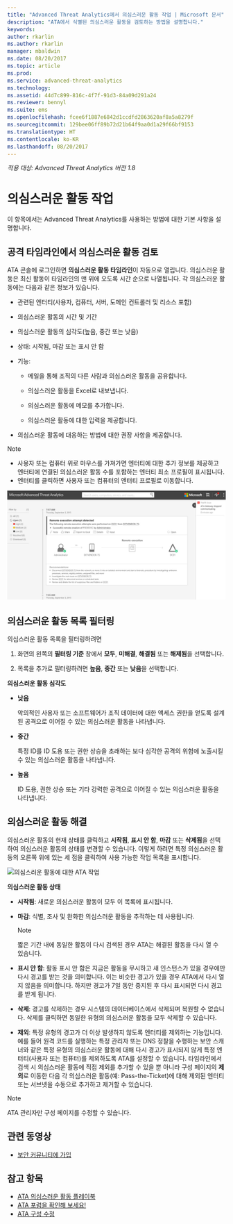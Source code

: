 ```yaml
---
title: "Advanced Threat Analytics에서 의심스러운 활동 작업 | Microsoft 문서"
description: "ATA에서 식별된 의심스러운 활동을 검토하는 방법을 설명합니다."
keywords: 
author: rkarlin
ms.author: rkarlin
manager: mbaldwin
ms.date: 08/20/2017
ms.topic: article
ms.prod: 
ms.service: advanced-threat-analytics
ms.technology: 
ms.assetid: 44d7c899-816c-4f7f-91d3-84a09d291a24
ms.reviewer: bennyl
ms.suite: ems
ms.openlocfilehash: fcee6f1887e6842d1ccdfd2863620af8a5a8279f
ms.sourcegitcommit: 129bee06ff89b72d21b64f9aa0d1a29f66bf9153
ms.translationtype: HT
ms.contentlocale: ko-KR
ms.lasthandoff: 08/20/2017
---
```

*적용 대상: Advanced Threat Analytics 버전 1.8*



# <a name="working-with-suspicious-activities"></a>의심스러운 활동 작업
이 항목에서는 Advanced Threat Analytics를 사용하는 방법에 대한 기본 사항을 설명합니다.

## <a name="review-suspicious-activities-on-the-attack-time-line"></a>공격 타임라인에서 의심스러운 활동 검토
ATA 콘솔에 로그인하면 **의심스러운 활동 타임라인**이 자동으로 열립니다. 의심스러운 활동은 최신 활동이 타임라인의 맨 위에 오도록 시간 순으로 나열됩니다.
각 의심스러운 활동에는 다음과 같은 정보가 있습니다.

-   관련된 엔터티(사용자, 컴퓨터, 서버, 도메인 컨트롤러 및 리소스 포함)

-   의심스러운 활동의 시간 및 기간

-   의심스러운 활동의 심각도(높음, 중간 또는 낮음)

-   상태: 시작됨, 마감 또는 표시 안 함

-   기능:

    -   메일을 통해 조직의 다른 사람과 의심스러운 활동을 공유합니다.

    -   의심스러운 활동을 Excel로 내보냅니다.

    -   의심스러운 활동에 메모를 추가합니다.

    -   의심스러운 활동에 대한 입력을 제공합니다.

-   의심스러운 활동에 대응하는 방법에 대한 권장 사항을 제공합니다.

> [!NOTE]
> -   사용자 또는 컴퓨터 위로 마우스를 가져가면 엔터티에 대한 추가 정보를 제공하고 엔터티에 연결된 의심스러운 활동 수를 포함하는 엔터티 최소 프로필이 표시됩니다.
> -   엔터티를 클릭하면 사용자 또는 컴퓨터의 엔터티 프로필로 이동합니다.

![ATA 의심스러운 활동 타임라인 이미지](media/ATA-Suspicious-Activity-Timeline.JPG)

## <a name="filter-suspicious-activities-list"></a>의심스러운 활동 목록 필터링
의심스러운 활동 목록을 필터링하려면

1.  화면의 왼쪽의 **필터링 기준** 창에서 **모두**, **미해결**, **해결됨** 또는 **해제됨**을 선택합니다.

2.  목록을 추가로 필터링하려면 **높음**, **중간** 또는 **낮음**을 선택합니다.

**의심스러운 활동 심각도**

-   **낮음**

    악의적인 사용자 또는 소프트웨어가 조직 데이터에 대한 액세스 권한을 얻도록 설계된 공격으로 이어질 수 있는 의심스러운 활동을 나타냅니다.

-   **중간**

    특정 ID를 ID 도용 또는 권한 상승을 초래하는 보다 심각한 공격의 위험에 노출시킬 수 있는 의심스러운 활동을 나타냅니다.

-   **높음**

    ID 도용, 권한 상승 또는 기타 강력한 공격으로 이어질 수 있는 의심스러운 활동을 나타냅니다.




## <a name="remediating-suspicious-activities"></a>의심스러운 활동 해결
의심스러운 활동의 현재 상태를 클릭하고 **시작됨**, **표시 안 함**, **마감** 또는 **삭제됨**을 선택하여 의심스러운 활동의 상태를 변경할 수 있습니다.
이렇게 하려면 특정 의심스러운 활동의 오른쪽 위에 있는 세 점을 클릭하여 사용 가능한 작업 목록을 표시합니다.

![의심스러운 활동에 대한 ATA 작업](./media/sa-actions.png)

**의심스러운 활동 상태**

-   **시작됨**: 새로운 의심스러운 활동이 모두 이 목록에 표시됩니다.

-   **마감**: 식별, 조사 및 완화한 의심스러운 활동을 추적하는 데 사용됩니다.

    > [!NOTE]
    > 짧은 기간 내에 동일한 활동이 다시 검색된 경우 ATA는 해결된 활동을 다시 열 수 있습니다.

-   **표시 안 함**: 활동 표시 안 함은 지금은 활동을 무시하고 새 인스턴스가 있을 경우에만 다시 경고를 받는 것을 의미합니다. 이는 비슷한 경고가 있을 경우 ATA에서 다시 열지 않음을 의미합니다. 하지만 경고가 7일 동안 중지된 후 다시 표시되면 다시 경고를 받게 됩니다.

- **삭제**: 경고를 삭제하는 경우 시스템의 데이터베이스에서 삭제되며 복원할 수 없습니다. 삭제를 클릭하면 동일한 유형의 의심스러운 활동을 모두 삭제할 수 있습니다.

- **제외**: 특정 유형의 경고가 더 이상 발생하지 않도록 엔터티를 제외하는 기능입니다. 예를 들어 원격 코드를 실행하는 특정 관리자 또는 DNS 정찰을 수행하는 보안 스캐너와 같은 특정 유형의 의심스러운 활동에 대해 다시 경고가 표시되지 않게 특정 엔터티(사용자 또는 컴퓨터)를 제외하도록 ATA를 설정할 수 있습니다. 타임라인에서 검색 시 의심스러운 활동에 직접 제외를 추가할 수 있을 뿐 아니라 구성 페이지의 **제외**로 이동한 다음 각 의심스러운 활동(예: Pass-the-Ticket)에 대해 제외된 엔터티 또는 서브넷을 수동으로 추가하고 제거할 수 있습니다. 
> [!NOTE]
> ATA 관리자만 구성 페이지를 수정할 수 있습니다.


## <a name="related-videos"></a>관련 동영상
- [보안 커뮤니티에 가입](https://channel9.msdn.com/Shows/Microsoft-Security/Join-the-Security-Community)


## <a name="see-also"></a>참고 항목
- [ATA 의심스러운 활동 플레이북](http://aka.ms/ataplaybook)
- [ATA 포럼을 확인해 보세요!](https://social.technet.microsoft.com/Forums/security/home?forum=mata)
- [ATA 구성 수정](modifying-ata-center-configuration.md)
